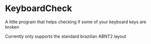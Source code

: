 # KeyboardCheck
A little program that helps checking if some of your keyboard keys are broken

Currently only supports the standard brazilian ABNT2 layout
